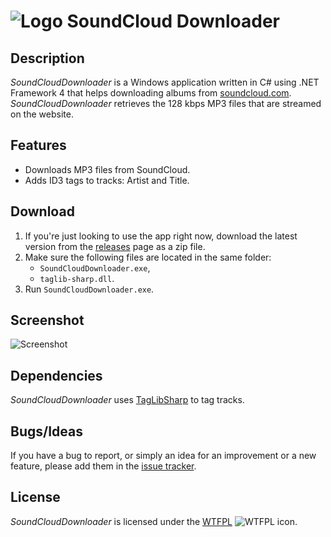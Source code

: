 ![Logo](http://i.imgur.com/DyUxyq6.png) SoundCloud Downloader
============================================================

Description
-----------

_SoundCloudDownloader_ is a Windows application written in C# using .NET Framework 4 that helps downloading albums from [soundcloud.com](http://soundcloud.com). _SoundCloudDownloader_ retrieves the 128 kbps MP3 files that are streamed on the website.

Features
--------

* Downloads MP3 files from SoundCloud.
* Adds ID3 tags to tracks: Artist and Title.

Download
--------

1. If you're just looking to use the app right now, download the latest version from the [releases](https://github.com/Otiel/SoundCloudDownloader/releases) page as a zip file.
2. Make sure the following files are located in the same folder:
    * `SoundCloudDownloader.exe`,
    * `taglib-sharp.dll`.
3. Run `SoundCloudDownloader.exe`.

Screenshot
----------

![Screenshot](http://i.imgur.com/AttdE1u.png)

Dependencies
------------

_SoundCloudDownloader_ uses [TagLibSharp](https://github.com/mono/taglib-sharp) to tag tracks.

Bugs/Ideas
----------

If you have a bug to report, or simply an idea for an improvement or a new feature, please add them in the [issue tracker](https://github.com/Otiel/SoundCloudDownloader/issues).

License
-------

_SoundCloudDownloader_ is licensed under the [WTFPL](http://www.wtfpl.net/) ![WTFPL icon](http://i.imgur.com/AsWaQQl.png).